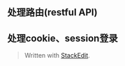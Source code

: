 ## 处理路由(restful API)

## 处理cookie、session登录


> Written with [StackEdit](https://stackedit.io/).
<!--stackedit_data:
eyJoaXN0b3J5IjpbMjA3NDUxNjI0OV19
-->